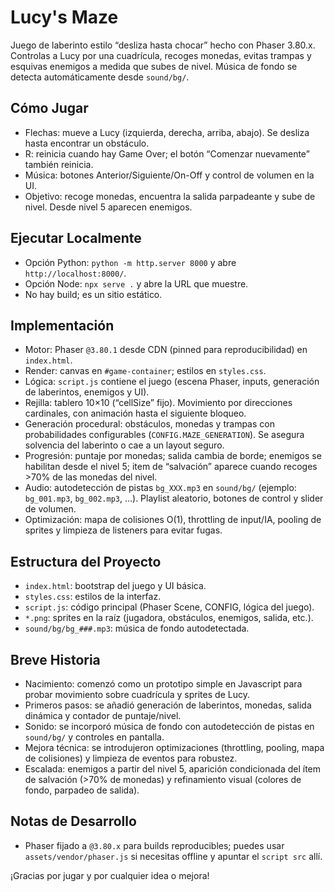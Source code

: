 # Lucy's Maze

Juego de laberinto estilo “desliza hasta chocar” hecho con Phaser 3.80.x. Controlas a Lucy por una cuadrícula, recoges monedas, evitas trampas y esquivas enemigos a medida que subes de nivel. Música de fondo se detecta automáticamente desde `sound/bg/`.

## Cómo Jugar
- Flechas: mueve a Lucy (izquierda, derecha, arriba, abajo). Se desliza hasta encontrar un obstáculo.
- R: reinicia cuando hay Game Over; el botón “Comenzar nuevamente” también reinicia.
- Música: botones Anterior/Siguiente/On-Off y control de volumen en la UI.
- Objetivo: recoge monedas, encuentra la salida parpadeante y sube de nivel. Desde nivel 5 aparecen enemigos.

## Ejecutar Localmente
- Opción Python: `python -m http.server 8000` y abre `http://localhost:8000/`.
- Opción Node: `npx serve .` y abre la URL que muestre.
- No hay build; es un sitio estático.

## Implementación
- Motor: Phaser `@3.80.1` desde CDN (pinned para reproducibilidad) en `index.html`.
- Render: canvas en `#game-container`; estilos en `styles.css`.
- Lógica: `script.js` contiene el juego (escena Phaser, inputs, generación de laberintos, enemigos y UI).
- Rejilla: tablero 10×10 (“cellSize” fijo). Movimiento por direcciones cardinales, con animación hasta el siguiente bloqueo.
- Generación procedural: obstáculos, monedas y trampas con probabilidades configurables (`CONFIG.MAZE_GENERATION`). Se asegura solvencia del laberinto o cae a un layout seguro.
- Progresión: puntaje por monedas; salida cambia de borde; enemigos se habilitan desde el nivel 5; item de “salvación” aparece cuando recoges >70% de las monedas del nivel.
- Audio: autodetección de pistas `bg_XXX.mp3` en `sound/bg/` (ejemplo: `bg_001.mp3`, `bg_002.mp3`, …). Playlist aleatorio, botones de control y slider de volumen.
- Optimización: mapa de colisiones O(1), throttling de input/IA, pooling de sprites y limpieza de listeners para evitar fugas.

## Estructura del Proyecto
- `index.html`: bootstrap del juego y UI básica.
- `styles.css`: estilos de la interfaz.
- `script.js`: código principal (Phaser Scene, CONFIG, lógica del juego).
- `*.png`: sprites en la raíz (jugadora, obstáculos, enemigos, salida, etc.).
- `sound/bg/bg_###.mp3`: música de fondo autodetectada.


## Breve Historia
- Nacimiento: comenzó como un prototipo simple en Javascript para probar movimiento sobre cuadrícula y sprites de Lucy.
- Primeros pasos: se añadió generación de laberintos, monedas, salida dinámica y contador de puntaje/nivel.
- Sonido: se incorporó música de fondo con autodetección de pistas en `sound/bg/` y controles en pantalla.
- Mejora técnica: se introdujeron optimizaciones (throttling, pooling, mapa de colisiones) y limpieza de eventos para robustez.
- Escalada: enemigos a partir del nivel 5, aparición condicionada del ítem de salvación (>70% de monedas) y refinamiento visual (colores de fondo, parpadeo de salida).

## Notas de Desarrollo
- Phaser fijado a `@3.80.x` para builds reproducibles; puedes usar `assets/vendor/phaser.js` si necesitas offline y apuntar el `script src` allí.

¡Gracias por jugar y por cualquier idea o mejora!
